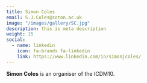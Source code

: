 ```yaml
---
title: Simon Coles
email: S.J.Coles@soton.ac.uk
image: "/images/gallery/SC.jpg"
description: this is meta description
weight: 15  
social:
  - name: linkedin
    icon: fa-brands fa-linkedin
    link: https://www.linkedin.com/in/simonjcoles/
---
```


**Simon Coles** is an organiser of the ICDM10.